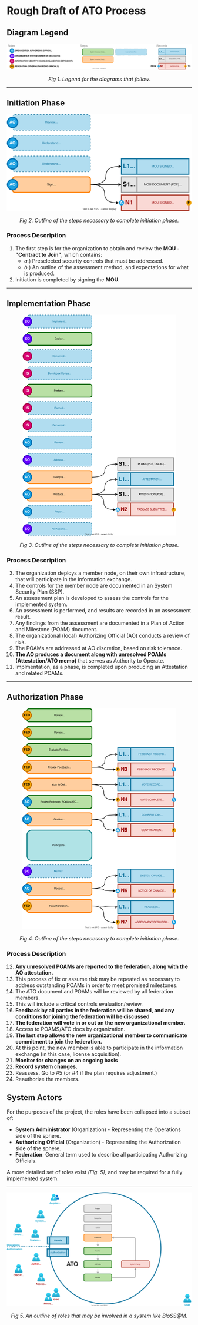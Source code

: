 # Rough Draft of ATO Process


## Diagram Legend

<p align="center">
   <a href="ATO.legend.drawio.svg"><img src="ATO.legend.drawio.svg" style="max-height: 600px;display: block" /></a>
   <br/><i>Fig 1. Legend for the diagrams that follow.</i>
</p>


---

## Initiation Phase

<p align="center">
   <a href="ATO.initiation.drawio.svg"><img src="ATO.initiation.drawio.svg" style="max-height: 600px;display: block" /></a>
   <br/><i>Fig 2. Outline of the steps necessary to complete initiation phase.</i>
</p>


### Process Description

1. The first step is for the organization to obtain and review the **MOU - "Contract to Join"**, which contains:
   - *a.*) Preselected security controls that must be addressed.
   - *b.*) An outline of the assessment method, and expectations for what is produced.
2. Initiation is completed by signing the **MOU**.



---

## Implementation Phase

<p align="center">
   <a href="ATO.implementation.drawio.svg"><img src="ATO.implementation.drawio.svg" style="max-height: 600px;display: block" /></a>
   <br/><i>Fig 3. Outline of the steps necessary to complete initiation phase.</i>
</p>

### Process Description

3. The organization deploys a member node, on their own infrastructure, that will participate in the information exchange.
4. The controls for the member node are documented in an System Security Plan (SSP).
5. An assessment plan is developed to assess the controls for the implemented system.
6. An assessment is performed, and results are recorded in an assessment result.
7. Any findings from the assessment are documented in a Plan of Action and Milestone (POAM) document.
8. The organizational (local) Authorizing Official (AO) conducts a review of risk.
9.  The POAMs are addressed at AO discretion, based on risk tolerance.
10. **The AO produces a document along with unresolved POAMs (Attestation/ATO memo)** that serves as Authority to Operate.
11.  Implmentation, as a phase, is completed upon producing an Attestation and related POAMs.


---

## Authorization Phase

<p align="center">
   <a href="ATO.authorization.drawio.svg"><img src="ATO.authorization.drawio.svg" style="max-height: 600px;display: block" /></a>
   <br/><i>Fig 4. Outline of the steps necessary to complete initiation phase.</i>
</p>

### Process Description

12. **Any unresolved POAMs are reported to the federation, along with the AO attestation.** 
13. This process of fix or assume risk may be repeated as necessary to address outstanding POAMs in order to meet promised milestones.
14. The ATO document and POAMs will be reviewed by all federation members.
15. This will include a critical controls evaluation/review.
16. **Feedback by all parties in the federation will be shared, and any conditions for joining the federation will be discussed** 
17. **The federation will vote in or out on the new organizational member.**
18. Access to POAMS/ATO docs by organization.
19. **The last step allows the new organizational member to communicate commitment to join the federation.**
20. At this point, the new member is able to participate in the information exchange (in this case, license acquisition).
21. **Monitor for changes on an ongoing basis** 
22. **Record system changes.**
23. Reassess. Go to #5 (or #4 if the plan requires adjustment.)
24. Reauthorize the members.

## System Actors

For the purposes of the project, the roles have been collapsed into a subset of:

- **System Administrator** (Organization) - Representing the Operations side of the sphere.
- **Authorizing Official** (Organization) - Representing the Authorization side of the sphere.
- **Federation**: General term used to describe all participating Authorizing Officials.

A more detailed set of roles exist *(Fig. 5)*, and may be required for a fully implemented system.

---

<p align="center">
   <a href="support/Actors.drawio.svg"><img src="support/Actors.drawio.svg" style="max-height: 600px;display: block" /></a>
   <br/><i>Fig 5. An outline of roles that may be involved in a system like BloSS@M.</i>
</p>






